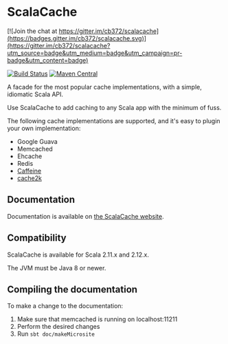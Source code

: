 # ScalaCache

[![Join the chat at https://gitter.im/cb372/scalacache](https://badges.gitter.im/cb372/scalacache.svg)](https://gitter.im/cb372/scalacache?utm_source=badge&utm_medium=badge&utm_campaign=pr-badge&utm_content=badge)

[![Build Status](https://travis-ci.org/cb372/scalacache.png?branch=master)](https://travis-ci.org/cb372/scalacache) [![Maven Central](https://img.shields.io/maven-central/v/com.github.cb372/scalacache-core_2.12.svg)](http://search.maven.org/#search%7Cga%7C1%7Cscalacache)

A facade for the most popular cache implementations, with a simple, idiomatic Scala API.

Use ScalaCache to add caching to any Scala app with the minimum of fuss.

The following cache implementations are supported, and it's easy to plugin your own implementation:
* Google Guava
* Memcached
* Ehcache
* Redis
* [Caffeine](https://github.com/ben-manes/caffeine)
* [cache2k](https://github.com/cache2k/cache2k)

## Documentation

Documentation is available on [the ScalaCache website](https://cb372.github.io/scalacache/).

## Compatibility

ScalaCache is available for Scala 2.11.x and 2.12.x.

The JVM must be Java 8 or newer.

## Compiling the documentation

To make a change to the documentation:

1. Make sure that memcached is running on localhost:11211
2. Perform the desired changes
3. Run `sbt doc/makeMicrosite`

